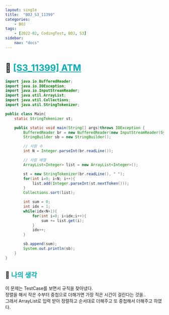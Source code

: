 ```yaml
---
layout: single
title:  "BOJ_S3_11399"
categories: 
    - BOJ
tags: 
    - [2022-02, CodingTest, BOJ, S3]
sidebar:
    nav: "docs"
---
```


# 📁 <b><a style="color:#00adb5" href="https://www.acmicpc.net/problem/11399" target=_blank>[S3_11399] ATM</a></b>

```java
import java.io.BufferedReader;
import java.io.IOException;
import java.io.InputStreamReader;
import java.util.ArrayList;
import java.util.Collections;
import java.util.StringTokenizer;

public class Main{
    static StringTokenizer st;

    public static void main(String[] args)throws IOException {
        BufferedReader br = new BufferedReader(new InputStreamReader(System.in));
        StringBuilder sb = new StringBuilder();

        // 사람 수
        int N = Integer.parseInt(br.readLine());

        // 사람 배열
        ArrayList<Integer> list = new ArrayList<Integer>();

        st = new StringTokenizer(br.readLine(), " ");
        for(int i=0; i<N; i++){
            list.add(Integer.parseInt(st.nextToken()));
        }
        Collections.sort(list);

        int sum = 0;
        int idx = 1;
        while(idx<N+1){
            for(int i=0; i<idx;i++){
                sum += list.get(i);
            }
            idx++;
        }

        sb.append(sum);
        System.out.println(sb);
    }
}
```


## 🤔 <b><a style="color:#00adb5">나의 생각</a></b>
이 문제는 TestCase를 보면서 규칙을 찾아냈다.<br>
정렬을 해서 작은 수부터 중첩으로 더해가면 가장 적은 시간이 걸린다는 것을..<br>
그래서 ArrayList로 입력 받아 정렬하고 순서대로 더해주고 또 중첩해서 더해주고 하였다.